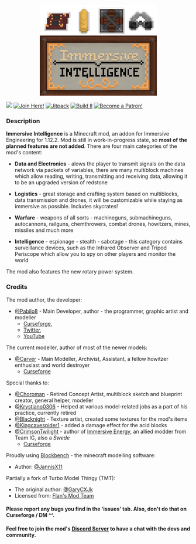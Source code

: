<p align="center"><img src="art/logos/logofullhq.png" alt="II Logo"></p>   

[![](https://cf.way2muchnoise.eu/versions/344344_latest.svg)](https://www.curseforge.com/minecraft/mc-mods/immersive-intelligence) 
[![Join Here!](https://img.shields.io/discord/610912351142674434?color=%237289da&label=Discord)](https://discord.gg/teMfm3R)
[![Jitpack](https://jitpack.io/v/Pabilo8/ImmersiveIntelligence.svg)](https://jitpack.io/#Pabilo8/ImmersiveIntelligence)
[![Build II](https://github.com/Pabilo8/ImmersiveIntelligence/actions/workflows/build.yml/badge.svg)](https://github.com/Pabilo8/ImmersiveIntelligence/actions/workflows/build.yml)
[![Become a Patron!](https://img.shields.io/badge/Become%20a%20Patron-Pabilo8-red?style=flat-square&logo=patreon)](https://www.patreon.com/bePatron?u=34304036)  

### Description

**Immersive Intelligence** is a Minecraft mod, an addon for Immersive Engineering for 1.12.2. Mod is still in work-in-progress state, so **most of the planned features are not added**. There are four main categories of the mod's content: 

 - **Data and Electronics** - alows the player to transmit signals on the data network via packets of variables, there are many multiblock machines which allow reading, writing, transmitting and receiving data, allowing it to be an upgraded version of redstone
  
 - **Logistics** - great storage and crafting system based on multiblocks, data transmission and drones, it will be customizable while staying as immersive as possible. Includes skycrates!
 
 - **Warfare** - weapons of all sorts - machineguns, submachineguns, autocannons, railguns, chemthrowers, combat drones, howitzers, mines, missiles and much more
 
 - **Intelligence** - espionage - stealth - sabotage - this category contains surveillance devices, such as the Infrared Observer and Tripod Periscope which allow you to spy on other players and monitor the world
 
 The mod also features the new rotary power system.

### Credits

The mod author, the developer:
- [@Pabilo8](https://github.com/Pabilo8/) - Main Developer, author - the programmer, graphic artist and modeller 
  - [Curseforge](https://www.curseforge.com/members/pabilo8/), 
  - [Twitter](https://twitter.com/PablosferaGames), 
  - [YouTube](https://www.youtube.com/channel/UCXTK248mxwBgwCpV5hikjFg)

The current modeller, author of most of the newer models:
- [@Carver](https://github.com/Carvercarver1) - Main Modeller, Archivist, Assistant, a fellow howitzer enthusiast and world destroyer
  - [Curseforge](https://www.curseforge.com/members/john__carver/)

Special thanks to:
- [@Choroman](https://github.com/Choroman) - Retired Concept Artist, multiblock sketch and blueprint creator, general helper, modeller
- [@Krystiano0306](https://github.com/Krystiano0306) - Helped at various model-related jobs as a part of his practice, currently retired
- [@Blacknight]() - Texture artist, created some textures for the mod's items
- [@Kingcavespider1](https://github.com/kingcavespider1) - added a damage effect for the acid blocks
- [@CrimsonTwilight](https://github.com/NightmareTwilight) - author of [Immersive Energy](https://www.curseforge.com/minecraft/mc-mods/immersive-energy), an allied modder from Team IG, also a *Swede*
  - [Curseforge](https://www.curseforge.com/members/crimsondragonrider)

Proudly using [Blockbench](https://www.blockbench.net/) - the minecraft modelling software:
- Author: [@JannisX11](https://github.com/JannisX11/)

Partially a fork of Turbo Model Thingy (TMT):
- The original author: [@GaryCXJk](https://github.com/GaryCXJk)
- Licensed from: [Flan's Mod Team](https://github.com/FlansMods/FlansMod)

#### Please report any bugs you find in the 'issues' tab. Also, don't do that on Curseforge / DM ^^.  
#### Feel free to join the mod's [Discord Server](https://discord.gg/teMfm3R) to have a chat with the devs and community.
